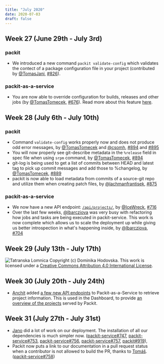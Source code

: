 ```yaml
---
title: "July 2020"
date: 2020-07-03
draft: false
---
```


## Week 27 (June 29th - July 3rd)

### packit

- We introduced a new command `packit validate-config` which validates the contect of a package configuration file in your project
  (contributed by [@TomasJani](https://github.com/TomasJani), [#826](https://github.com/packit-service/packit/pull/826)).

### packit-as-a-service

- You are now able to override configuration for builds, releases and other jobs (by [@TomasTomecek](https://github.com/TomasTomecek), [#676](https://github.com/packit-service/packit-service/pull/676)).
  Read more about this feature [here](/docs/configuration/#overriding-global-parameters).

## Week 28 (July 6th - July 10th)

### packit

- Command `validate-config` works properly now and does not produce odd error messages, by [@TomasTomecek](https://github.com/TomasTomecek) and [@csomh](https://github.com/csomh), [#894](https://github.com/packit-service/packit/pull/894) and [#895](https://github.com/packit-service/packit/pull/895)
- You will now properly see git-describe metadata in the `%release` field in spec file when using `srpm` command, by [@TomasTomecek](https://github.com/TomasTomecek), [#894](https://github.com/packit-service/packit/pull/894)
- git-log is being used to get a list of commits between HEAD and latest tag to pick up commit messages and add those to %changelog, by [@TomasTomecek](https://github.com/TomasTomecek), [#889](https://github.com/packit-service/packit/pull/889)
- packit is now able to load metadata from commits of a source-git repo and utilize them when creating patch files, by [@lachmanfrantisek](https://github.com/lachmanfrantisek), [#875](https://github.com/packit-service/packit/pull/875)

### packit-as-a-service

- We now have a new API endpoint: [`/api/projects/`](https://prod.packit.dev/api/projects), by [@IceWreck](https://github.com/IceWreck), [#716](https://github.com/packit-service/packit-service/pull/716)
- Over the last few weeks, [@lbarcziova](https://github.com/lbarcziova) was very busy with refactoring how jobs and tasks are being executed in packit-service. This work is now complete which allows us to scale the deployment up while giving us better introspection in what's happening inside, by [@lbarcziova](https://github.com/lbarcziova), [#704](https://github.com/packit-service/packit-service/pull/704)

## Week 29 (July 13th - July 17th)

![Tatranska Lomnica](/images/tatranska-lomnica-dhodovsk.jpg) Copyright (c) Dominika Hodovska. This work is licensed under a [Creative Commons Attribution 4.0 International License](http://creativecommons.org/licenses/by/4.0/).

## Week 30 (July 20th - July 24th)

- [Anchit] added [a few new API endpoints] to Packit-as-a-Service to retrieve
  project information. This is used in the Dashboard, to provide [an overview
  of the projects] served by Packit.

[anchit]: https://github.com/IceWreck
[a few new api endpoints]: https://github.com/packit-service/packit-service/pull/746
[an overview of the projects]: https://dashboard.packit.dev/projects

## Week 31 (July 27th - July 31st)

- [Jano] did a lot of work on our deployment. The installation of all our dependencies is much simpler now.
  ([packit-service#747](https://github.com/packit-service/packit-service/pull/747),
  [packit-service#753](https://github.com/packit-service/packit-service/pull/753),
  [packit-service#756](https://github.com/packit-service/packit-service/pull/756),
  [packit-service#757](https://github.com/packit-service/packit-service/pull/757),
  [packit#919](https://github.com/packit-service/packit/pull/919)),
- Packit now puts a link to our documentation in a pull request status when a contributor is not allowed to build the PR, thanks to [Tomáš].
  ([packit-service#758](https://github.com/packit-service/packit-service/pull/758))

[jano]: https://github.com/sakalosj
[tomáš]: https://github.com/TomasTomecek
